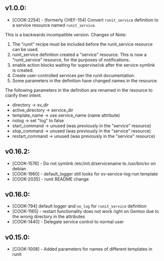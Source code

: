 ## v1.0.0:

* [COOK-2254] - (formerly CHEF-154) Convert `runit_service` definition
  to a service resource named `runit_service`.

This is a backwards incompatible version. Changes of Note:

1. The "runit" recipe must be included before the runit_service resource
can be used.
2. runit_service definition created a "service" resource. This is now a
"runit_service" resource, for the purposes of notifications.
3. enable action blocks waiting for supervise/ok after the service symlink
is created.
4. Create user-controlled services per the runit documentation.
5. Some parameters in the definition have changed names in the resource.

The following parameters in the definition are renamed in the resource
to clarify their intent.

* directory -> sv_dir
* active_directory -> service_dir
* template_name -> use service_name (name attribute)
* nolog -> set "log" to false
* start_command -> unused (was previously in the "service" resource)
* stop_command -> unused (was previously in the "service" resource)
* restart_command -> unused (was previously in the "service" resource)

## v0.16.2:

* [COOK-1576] - Do not symlink /etc/init.d/servicename to /usr/bin/sv
  on debian
* [COOK-1960] - default_logger still looks for sv-service-log-run
  template
* [COOK-2035] - runit README change

## v0.16.0:

* [COOK-794] default logger and `no_log` for `runit_service`
  definition
* [COOK-1165] - restart functionality does not work right on Gentoo
  due to the wrong directory in the attributes
* [COOK-1440] - Delegate service control to normal user

## v0.15.0:

* [COOK-1008] - Added parameters for names of different templates in runit
